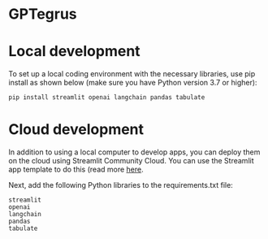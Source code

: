 # GPTegrus
# Local development
To set up a local coding environment with the necessary libraries, use pip install as shown below (make sure you have Python version 3.7 or higher):

```
pip install streamlit openai langchain pandas tabulate
```
# Cloud development
In addition to using a local computer to develop apps, you can deploy them on the cloud using Streamlit Community Cloud. You can use the Streamlit app template to do this (read more [here]( https://blog.streamlit.io/streamlit-app-starter-kit-how-to-build-apps-faster/ ).

Next, add the following Python libraries to the requirements.txt file:

```
streamlit
openai
langchain
pandas
tabulate
```

